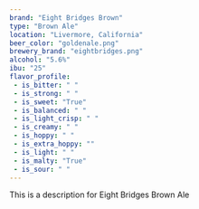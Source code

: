 ```yaml
---
brand: "Eight Bridges Brown"
type: "Brown Ale"
location: "Livermore, California"
beer_color: "goldenale.png"
brewery_brand: "eightbridges.png"
alcohol: "5.6%"
ibu: "25"
flavor_profile:
 - is_bitter: " "
 - is_strong: " "
 - is_sweet: "True"
 - is_balanced: " "
 - is_light_crisp: " "
 - is_creamy: " "
 - is_hoppy: " "
 - is_extra_hoppy: ""
 - is_light: " "
 - is_malty: "True"
 - is_sour: " "
---
```


This is a description for Eight Bridges Brown Ale